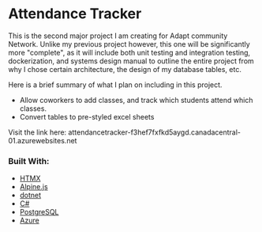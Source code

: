# Attendance Tracker

This is the second major project I am creating for Adapt community Network. Unlike my previous project however, this one will be significantly more "complete", as it will include both unit testing and integration testing, dockerization, and systems design manual to outline the entire project from why I chose certain architecture, the design of my database tables, etc.

Here is a brief summary of what I plan on including in this project.

* Allow coworkers to add classes, and track which students attend which classes.
* Convert tables to pre-styled excel sheets

Visit the link here: attendancetracker-f3hef7fxfkd5aygd.canadacentral-01.azurewebsites.net

### Built With:
* [HTMX](https://htmx.org/)
* [Alpine.js](https://alpinejs.dev/)
* [dotnet]()
* [C#](https://github.com/go-chi/chi)
* [PostgreSQL](https://www.mongodb.com/cloud/atlas)
* [Azure](https://cloud.google.com/)
